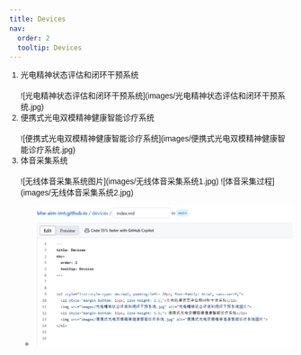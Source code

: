 ```yaml
---
title: Devices
nav:
  order: 2
  tooltip: Devices
---
```


<ol style="list-style-type: decimal; padding-left: 20px; font-family: Arial, sans-serif;">
  <li style="margin-bottom: 15px; line-height: 1.5;">光电精神状态评估和闭环干预系统</li>
  ![光电精神状态评估和闭环干预系统](images/光电精神状态评估和闭环干预系统.jpg)

  <li style="margin-bottom: 15px; line-height: 1.5;">便携式光电双模精神健康智能诊疗系统</li>
  ![便携式光电双模精神健康智能诊疗系统](images/便携式光电双模精神健康智能诊疗系统.jpg)

  <li style="margin-bottom: 15px; line-height: 1.5;">体音采集系统</li>
  ![无线体音采集系统图片](images/无线体音采集系统1.jpg)
  ![体音采集过程](images/无线体音采集系统2.jpg)

  
  - ![教程图1](images/教程图1.png)
</ol>
